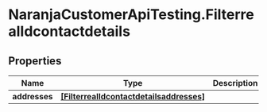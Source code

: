# NaranjaCustomerApiTesting.FilterrealIdcontactdetails

## Properties

Name | Type | Description | Notes
------------ | ------------- | ------------- | -------------
**addresses** | [**[FilterrealIdcontactdetailsaddresses]**](FilterrealIdcontactdetailsaddresses.md) |  | [optional] 


